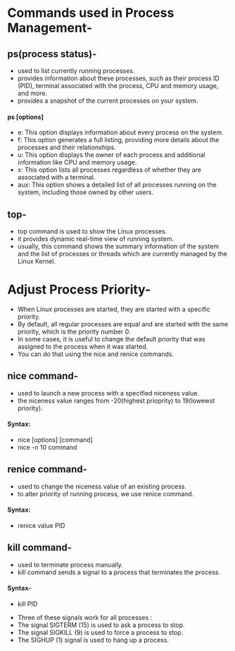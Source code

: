 # Commands used in Process Management-
## ps(process  status)-
 - used to list currently running processes.
 - provides information about these processes, such as their process ID (PID), terminal associated with the process, CPU and memory usage, and more.
 - provides a snapshot of the current processes on your system.
#### ps [options]
* e: This option displays information about every process on the system.
* f: This option generates a full listing, providing more details about the processes and their relationships.
* u: This option displays the owner of each process and additional information like CPU and memory usage.
* x: This option lists all processes regardless of whether they are associated with a terminal.
* aux: This option shows a detailed list of all processes running on the system, including those owned by other users.

## top-
- top command is used to show the Linux processes.
- it provides dynamic real-time view of running system.
- usually, this command shows the summary information of the system and the list of processes or threads which are currently managed by the Linux Kernel.
# Adjust Process Priority-
- When Linux processes are started, they are started with a specific priority.
- By default, all regular processes are equal and are started with the same priority, which is the priority number 0.
- In some cases, it is useful to change the default priority that was assigned to the process when it was started.
- You can do that using the nice and renice commands.
## nice command-
- used to launch a new process with a specified niceness value.
- the niceness value ranges from -20(highest prioprity) to 19(lowewst priority).
#### Syntax:
* nice [options] [command]
* nice -n 10 command

## renice command-
-  used to change the niceness value of an existing process.
-  to alter priority of running process, we use renice command.
#### Syntax:
* renice value PID

## kill command-
- used to terminate process manually.
- kill command sends a signal to a process that terminates the process.
#### Syntax-
* kill PID
- Three of these signals work for all processes :
- The signal SIGTERM (15) is used to ask a process to stop.
- The signal SIGKILL (9) is used to force a process to stop.
- The SIGHUP (1) signal is used to hang up a process.
